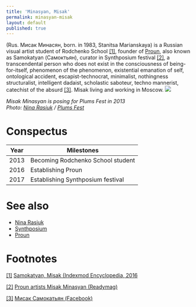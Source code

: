 ```yaml
---
title: 'Minasyan, Misak'
permalink: minasyan-misak
layout: default
published: true
---
```

(Rus. Мисак Минасян, born. in 1983, Stanitsa Marianskaya) is a Russian visual artist student of Rodchenko School <span id="a1">[\[1\]](#f1)</span>, founder of [Proun](proun-movement), also known as Samokatyan (Самоктьян), curator in Synthposium festival <span id="a2">[\[2\]](#f2)</span>, a transcendental person who does not exist in the consciousness of being-for-itself, phenomenon of the phenomenon, existential emanation of self, ontological accident, escapist-technocrat, minimalist, nothingness structuralist, intelligent dadaist, scholastic saboteur, techno mannerist, catechist of the absurd <span id="a3">[\[3\]](#f3)</span>. Misak living and working in Moscow.
![](http://plumsfest.ru/img/artists/2013/misak.jpg)

*Misak Minasyan is posing for Plums Fest in 2013 <br>
Photo: [Nina Rasiuk](rasiuk-nina) / [Plums Fest](http://plumsfest.ru/samokatyan/)*

# Conspectus

|Year|Milestones|
|----|---------|
|2013|Becoming Rodchenko School student|
|2016|Establishing Proun|
|2017|Establishing Synthposium festival|

# See also

- [Nina Rasiuk](rasiuk-nina)
- [Synthposium](synthposium-festival)
- [Proun](proun-movement)

# Footnotes

[[1]](#a1) <span id="f1"></span> [Samokatyan, Misak (Indexmod Encyclopedia, 2016](https://sites.google.com/site/indexmodencyclopedia/samokatyan-misak)

[[2]](#a2) <span id="f2"></span> [Proun artists Misak Minasyan (Readymag)](https://readymag.com/proun/misak/)

[[3]](#a3) <span id="f3"></span> [Мисак Самокатьян (Facebook)](https://www.facebook.com/misak.samokatyan)
